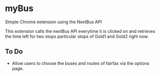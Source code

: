 # myBus
Simple Chrome extension using the NextBus API

This extension calls the nextBus API everytime it is clicked on and retrieves the time left for 
two stops particular stops of Gold1 and Gold2 right now.

## To Do

* Allow users to choose the buses and routes of fairfax via the options page.
